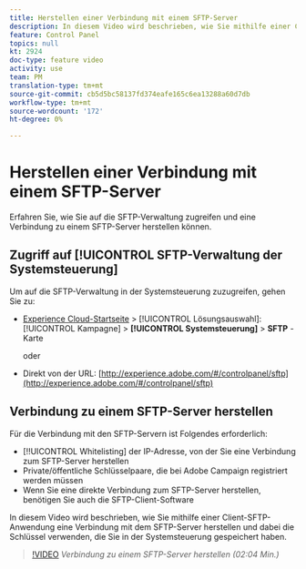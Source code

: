 ```yaml
---
title: Herstellen einer Verbindung mit einem SFTP-Server
description: In diesem Video wird beschrieben, wie Sie mithilfe einer Client-SFTP-Anwendung eine Verbindung mit dem SFTP-Server herstellen und dabei die Schlüssel verwenden, die Sie in der Systemsteuerung gespeichert haben.
feature: Control Panel
topics: null
kt: 2924
doc-type: feature video
activity: use
team: PM
translation-type: tm+mt
source-git-commit: cb5d5bc58137fd374eafe165c6ea13288a60d7db
workflow-type: tm+mt
source-wordcount: '172'
ht-degree: 0%

---
```



# Herstellen einer Verbindung mit einem SFTP-Server

Erfahren Sie, wie Sie auf die SFTP-Verwaltung zugreifen und eine Verbindung zu einem SFTP-Server herstellen können.

## Zugriff auf [!UICONTROL SFTP-Verwaltung der Systemsteuerung]

Um auf die SFTP-Verwaltung in der Systemsteuerung zuzugreifen, gehen Sie zu:

* [Experience Cloud-Startseite](https://experience.adobe.com/#/home) > [!UICONTROL Lösungsauswahl]: [!UICONTROL Kampagne] > **[!UICONTROL Systemsteuerung]** > **SFTP** -Karte

   oder
* Direkt von der URL: [http://experience.adobe.com/#/controlpanel/sftp](http://experience.adobe.com/#/controlpanel/sftp)

## Verbindung zu einem SFTP-Server herstellen

Für die Verbindung mit den SFTP-Servern ist Folgendes erforderlich:

* [!!UICONTROL Whitelisting] der IP-Adresse, von der Sie eine Verbindung zum SFTP-Server herstellen
* Private/öffentliche Schlüsselpaare, die bei Adobe Campaign registriert werden müssen
* Wenn Sie eine direkte Verbindung zum SFTP-Server herstellen, benötigen Sie auch die SFTP-Client-Software

In diesem Video wird beschrieben, wie Sie mithilfe einer Client-SFTP-Anwendung eine Verbindung mit dem SFTP-Server herstellen und dabei die Schlüssel verwenden, die Sie in der Systemsteuerung gespeichert haben.

>[!VIDEO](https://video.tv.adobe.com/v/27263?quality=12)
*Verbindung zu einem SFTP-Server herstellen (02:04 Min.)*
